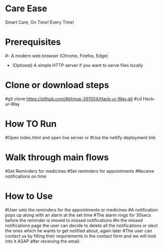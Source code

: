 # Care Ease
Smart Care, On Time! Every Time!

# Prerequisites
#- A modern web browser (Chrome, Firefox, Edge)  
- (Optional) A simple HTTP server if you want to serve files locally

# Clone or download steps
#git clone https://github.com/Abhirup-261004/Hack-ur-Way.git
#cd Hack-ur-Way

# How TO Run
#Open index.html and open live server
or
#Use the netlify deployment link

# Walk through main flows
#Set Reminders for medicines 
#Set reminders for appointments
#Receive notifications on time 

# How to Use
#User sets the reminders for the appointments or medicines
#A notification pops up along with an alarm at the set time
#The alarm rings for 30secs before the reminder is moved to missed notifications
#In the missed notifications page the user can decide to delete all the notifications or slect the ones which he wants to get notified about, again later
#The user can contact us by filling their requirements in the contact form and we will look into it ASAP after receiving the email.